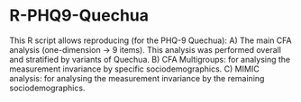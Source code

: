 # R-PHQ9-Quechua
This R script allows reproducing (for the PHQ-9 Quechua):
A) The main CFA analysis (one-dimension -> 9 items). This analysis was performed overall and stratified by variants of Quechua.
B) CFA Multigroups: for analysing the measurement invariance by specific sociodemographics.
C) MIMIC analysis: for analysing the measurement invariance by the remaining sociodemographics. 
